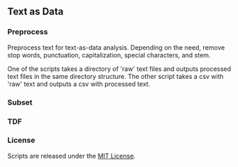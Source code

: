 ## Text as Data

### Preprocess
Preprocess text for text-as-data analysis. Depending on the need, remove stop words, punctuation, capitalization, special characters, and stem.

One of the scripts takes a directory of 'raw' text files and outputs processed text files in the same directory structure. 
The other script takes a csv with 'raw' text and outputs a csv with processed text.

### Subset

### TDF

### License
Scripts are released under the [MIT License](https://github.com/soodoku/Weather-Data/License%20for%20Scripts.md).
